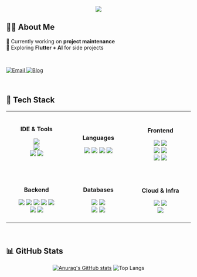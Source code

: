 <!-- 헤더 -->
<div align="center">

  <img src="https://readme-typing-svg.herokuapp.com?size=50&duration=3000&pause=1000&color=FF82AB&center=true&vCenter=true&width=700&height=80&lines=Welcome+to+bomi's+github!" />
<br>


</div>

## 👩‍💻 About Me
<div align="left">

🌱 Currently working on **project maintenance**  
🚀 Exploring **Flutter + AI** for side projects  

<br>

<p>
  <a href="mailto:lbm000314@gmail.com">
    <img alt="Email" src="https://img.shields.io/badge/Email-lbm000314%40gmail.com-FF82AB?logo=gmail&logoColor=white" />
  </a>
  <a href="https://uplifted.tistory.com/">
    <img alt="Blog" src="https://img.shields.io/badge/Blog-Tistory-BA55D3?logo=tistory&logoColor=white" />
  </a>
</p>


  
</div>
<br>

## 🧰 Tech Stack

<table align="center">
<tr>
<td align="center" width="200">
  <br>
  
**IDE & Tools**  

<img src="https://img.shields.io/badge/Android%20Studio-3DDC84?logo=androidstudio&logoColor=white" /><br>
<img src="https://img.shields.io/badge/IntelliJ%20IDEA-000000?logo=intellijidea&logoColor=white" /><br>
<img src="https://img.shields.io/badge/Eclipse-2C2255?logo=eclipseide&logoColor=white" />
<img src="https://img.shields.io/badge/VS%20Code-007ACC?logo=visualstudiocode&logoColor=white" /><br>
<br>
</td>

<td align="center" width="200">
  
**Languages**  

<img src="https://img.shields.io/badge/Java-ED8B00?logo=java&logoColor=white" />
<img src="https://img.shields.io/badge/JavaScript-F7DF1E?logo=javascript&logoColor=222" />
<img src="https://img.shields.io/badge/Python-3776AB?logo=python&logoColor=white" />
<img src="https://img.shields.io/badge/TypeScript-3178C6?logo=typescript&logoColor=white" />

</td>
<td align="center" width="200">
<br>
  
**Frontend**  

<img src="https://img.shields.io/badge/React-61DAFB?logo=react&logoColor=222" />
<img src="https://img.shields.io/badge/Angular-DD0031?logo=angular&logoColor=white" /><br>
<img src="https://img.shields.io/badge/Flutter-02569B?logo=flutter&logoColor=white" />
<img src="https://img.shields.io/badge/HTML5-E34F26?logo=html5&logoColor=white" /><br>
<img src="https://img.shields.io/badge/CSS3-1572B6?logo=css3&logoColor=white" />
<img src="https://img.shields.io/badge/Tailwind%20CSS-06B6D4?logo=tailwindcss&logoColor=white" />
<br>
<br>
</td>
</tr>
<tr>
<td align="center">
<br>
  
**Backend**  

<img src="https://img.shields.io/badge/Spring%20Boot-6DB33F?logo=springboot&logoColor=white" />
<img src="https://img.shields.io/badge/REST%20API-005571?logo=fastapi&logoColor=white" />
<img src="https://img.shields.io/badge/WebSocket-010101?logo=socket.io&logoColor=white" />
<img src="https://img.shields.io/badge/JWT-000000?logo=jsonwebtokens&logoColor=white" />
<img src="https://img.shields.io/badge/Redis-DC382D?logo=redis&logoColor=white" /><br>
<img src="https://img.shields.io/badge/Docker-2496ED?logo=docker&logoColor=white" />
<img src="https://img.shields.io/badge/Firebase-FFCA28?logo=firebase&logoColor=black" />

<br>
<br>

</td>
<td align="center">
  
**Databases**  

<img src="https://img.shields.io/badge/MariaDB-003545?logo=mariadb&logoColor=white" />
<img src="https://img.shields.io/badge/IBM%20DB2-0530AD?logo=ibm&logoColor=white" /><br>
<img src="https://img.shields.io/badge/MongoDB-47A248?logo=mongodb&logoColor=white" />
<img src="https://img.shields.io/badge/PostgreSQL-4169E1?logo=postgresql&logoColor=white" />

</td>
<td align="center">

**Cloud & Infra**  

<img src="https://img.shields.io/badge/AWS%20S3-569A31?logo=amazons3&logoColor=white" />
<img src="https://img.shields.io/badge/GitHub%20Actions-2088FF?logo=githubactions&logoColor=white" /><br>
<img src="https://img.shields.io/badge/CI%2FCD-000000?logo=git&logoColor=white" />

</td>
</tr>
</table>

<br>

## 📊 GitHub Stats
<div align="center">
  
  [![Anurag's GitHub stats](https://github-readme-stats.vercel.app/api?username=happygirlll&show_icons=true&theme=synthwave)](https://github.com/anuraghazra/github-readme-stats)
  ![Top Langs](https://github-readme-stats.vercel.app/api/top-langs/?username=happygirlll&layout=compact&theme=synthwave)
  
</div>
